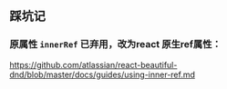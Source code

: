 ## 踩坑记

### 原属性 `innerRef` 已弃用，改为react 原生ref属性：
https://github.com/atlassian/react-beautiful-dnd/blob/master/docs/guides/using-inner-ref.md